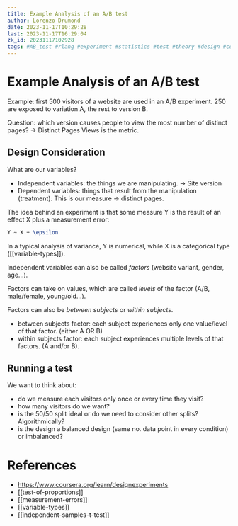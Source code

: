 ```yaml
---
title: Example Analysis of an A/B test
author: Lorenzo Drumond
date: 2023-11-17T10:29:28
last: 2023-11-17T16:29:04
zk_id: 20231117102928
tags: #AB_test #rlang #experiment #statistics #test #theory #design #coursera #week3 #designing_running_and_analyzing_experiments #between_subjects #within_subjects
---
```



# Example Analysis of an A/B test
Example: first 500 visitors of a website are used in an A/B experiment. 250 are exposed to variation A, the rest to version B.

Question: which version causes people to view the most number of distinct pages? -> Distinct Pages Views is the metric.

## Design Consideration

What are our variables?

- Independent variables: the things we are manipulating. -> Site version
- Dependent variables: things that result from the manipulation (treatment). This is our measure -> distinct pages.

The idea behind an experiment is that some measure Y is the result of an effect X plus a measurement error:
```latex
Y ~ X + \epsilon
```

In a typical analysis of variance, Y is numerical, while X is a categorical type ([[variable-types]]).

Independent variables can also be called _factors_ (website variant, gender, age...).

Factors can take on values, which are called _levels_ of the factor (A/B, male/female, young/old...).

Factors can also be _between subjects_ or _within subjects_.

- between subjects factor: each subject experiences only one value/level of that factor. (either A OR B)
- within subjects factor: each subject experiences multiple levels of that factors. (A and/or B).

## Running a test
We want to think about:
- do we measure each visitors only once or every time they visit?
- how many visitors do we want?
- is the 50/50 split ideal or do we need to consider other splits? Algorithmically?
- is the design a balanced design (same no. data point in every condition) or imbalanced?

# References
- https://www.coursera.org/learn/designexperiments
- [[test-of-proportions]]
- [[measurement-errors]]
- [[variable-types]]
- [[independent-samples-t-test]]
